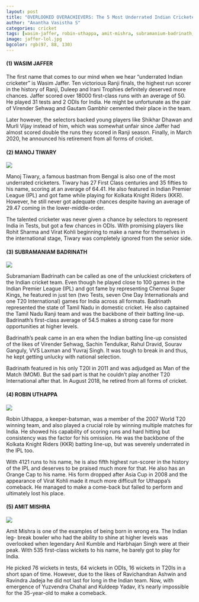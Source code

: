 ```yaml
---
layout: post
title: "OVERLOOKED OVERACHIEVERS: The 5 Most Underrated Indian Cricketers"
author: "Anantha Vasistha S"
categories: cricket
tags: [wasim-jaffer, robin-uthappa, amit-mishra, subramanium-badrinath, manoj-tiwary, most-underrated-indian-cricekters, overlooked-overachievers]
image: jaffer-lol.jpg
bgcolor: rgb(97, 88, 130)
---
```


<h4>(1) WASIM JAFFER </h4>
<!-- <div class="featured-image">
    <img src="{{ site.github.url }}/assets/img/jaffer-lol.jpg">
</div> -->

The first name that comes to our mind when we hear “underrated Indian cricketer” is Wasim Jaffer. Ten victorious Ranji finals, the highest run scorer in the history of Ranji, Duleep and Irani Trophies definitely deserved more chances. Jaffer scored over 18000 first-class runs with an average of 50. He played 31 tests and 2 ODIs for India. He might be unfortunate as the pair of Virender Sehwag and Gautam Gambhir cemented their place in the team.

Later however, the selectors backed young players like Shikhar Dhawan and Murli Vijay instead of him, which was somewhat unfair since Jaffer had almost scored double the runs they scored in Ranji season. Finally, in March 2020, he announced his retirement from all forms of cricket.

<h4>(2) MANOJ TIWARY </h4>
<div class="featured-image">
    <img src="{{ site.github.url }}/assets/img/manoj-lol.png">
</div>

Manoj Tiwary, a famous bastman from Bengal is also one of the most underrated cricketers. Tiwary has 27 First Class centuries and 35 fifties to his name, scoring at an average of 64.41. He also featured in Indian Premier League (IPL) and got fame while playing for Kolkata Knight Riders (KKR). However, he still never got adequate chances despite having an average of 29.47 coming in the lower-middle-order.

The talented cricketer was never given a chance by selectors to represent India in Tests, but got a few chances in ODIs. With promising players like Rohit Sharma and Virat Kohli beginning to make a name for themselves in the international stage, Tiwary was completely ignored from the senior side.

<h4>(3) SUBRAMANIAM BADRINATH </h4>
<div class="featured-image">
    <img src="{{ site.github.url }}/assets/img/badri-lol.png">
</div>

Subramaniam Badrinath can be called as one of the unluckiest cricketers of the Indian cricket team. Even though he played close to 100 games in the Indian Premier League (IPL) and got fame by representing Chennai Super Kings, he featured in just ten (two Tests, seven One Day Internationals and one T20 International) games for India across all formats.
Badrinath represented the state of Tamil Nadu in domestic cricket. He also captained the Tamil Nadu Ranji team and was the backbone of their batting line-up. Badrinath’s first-class average of 54.5 makes a strong case for more opportunities at higher levels.

Badrinath’s peak came in an era when the Indian batting line-up consisted of the likes of Virender Sehwag, Sachin Tendulkar, Rahul Dravid, Sourav Ganguly, VVS Laxman and Yuvraj Singh. It was tough to break in and thus, he kept getting unlucky with national selection. 

Badrinath featured in his only T20I in 2011 and was adjudged as Man of the Match (MOM). But the sad part is that he couldn’t play another T20 International after that.
In August 2018, he retired from all forms of cricket.

<h4>(4) ROBIN UTHAPPA </h4>
<div class="featured-image">
    <img src="{{ site.github.url }}/assets/img/robbie-lol.jpg">
</div>

Robin Uthappa, a keeper-batsman, was a member of the 2007 World T20 winning team, and also played a crucial role by winning multiple matches for India.
He showed his capability of scoring runs and hard hitting but consistency was the factor for his omission. He was the backbone of the Kolkata Knight Riders (KKR) batting line-up, but was severely underrated in the IPL too.

With 4121 runs to his name, he is also fifth highest run-scorer in the history of the IPL and deserves to be praised much more for that. He also has an Orange Cap to his name.
His form dropped after Asia Cup in 2008 and the appearance of Virat Kohli made it much more difficult for Uthappa’s comeback. He managed to make a come-back but failed to perform and ultimately lost his place.

<h4>(5) AMIT MISHRA </h4>
<div class="featured-image">
    <img src="{{ site.github.url }}/assets/img/mishraji-lol.png">
</div>

Amit Mishra is one of the examples of being born in wrong era. The Indian leg- break bowler who had the ability to shine at higher levels was overlooked when legendary Anil Kumble and Harbhajan Singh were at their peak. With 535 first-class wickets to his name, he barely got to play for India. 

He picked 76 wickets in tests, 64 wickets in ODIs, 16 wickets in T20Is in a short span of time. However, due to the likes of Ravichandran Ashwin and Ravindra Jadeja he did not last for long in the Indian team. Now, with emergence of Yuzvendra Chahal and Kuldeep Yadav, it’s nearly impossible for the 35-year-old to make a comeback.
